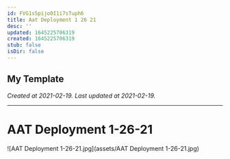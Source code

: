 ```yaml
---
id: FVG1s5pijo0I1i7sTuph6
title: Aat Deployment 1 26 21
desc: ''
updated: 1645225706319
created: 1645225706319
stub: false
isDir: false
---
```

My Template
---

_Created at 2021-02-19._
_Last updated at 2021-02-19._




---

# AAT Deployment 1-26-21


![AAT Deployment 1-26-21.jpg](assets/AAT Deployment 1-26-21.jpg)

